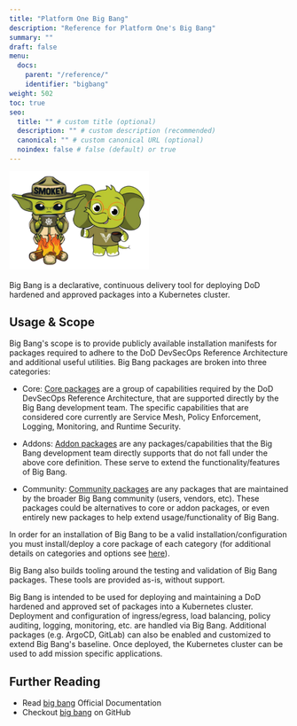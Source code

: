 ```yaml
---
title: "Platform One Big Bang"
description: "Reference for Platform One's Big Bang"
summary: ""
draft: false
menu:
  docs:
    parent: "/reference/"
    identifier: "bigbang"
weight: 502
toc: true
seo:
  title: "" # custom title (optional)
  description: "" # custom description (recommended)
  canonical: "" # custom canonical URL (optional)
  noindex: false # false (default) or true
---
```


<picture><img src="/images/emma/emma-grogu.png" alt="Screenshot of Platform One" width="50%" height="50%"></img></picture>
<br />
<br />
Big Bang is a declarative, continuous delivery tool for deploying DoD hardened and approved packages into a Kubernetes cluster.

## Usage & Scope

Big Bang's scope is to provide publicly available installation manifests for packages required to adhere to the DoD DevSecOps Reference Architecture and additional useful utilities. Big Bang packages are broken into three categories:

- Core: [Core packages](https://github.com/DoD-Platform-One/bigbang/blob/master/docs/understanding-bigbang/package-architecture/README.md##Core) are a group of capabilities required by the DoD DevSecOps Reference Architecture, that are supported directly by the Big Bang development team. The specific capabilities that are considered core currently are Service Mesh, Policy Enforcement, Logging, Monitoring, and Runtime Security.

- Addons: [Addon packages](https://github.com/DoD-Platform-One/bigbang/blob/master/docs/understanding-bigbang/package-architecture/README.md##Addons) are any packages/capabilities that the Big Bang development team directly supports that do not fall under the above core definition. These serve to extend the functionality/features of Big Bang.

- Community: [Community packages](https://repo1.dso.mil/big-bang/product/community) are any packages that are maintained by the broader Big Bang community (users, vendors, etc). These packages could be alternatives to core or addon packages, or even entirely new packages to help extend usage/functionality of Big Bang.

In order for an installation of Big Bang to be a valid installation/configuration you must install/deploy a core package of each category (for additional details on categories and options see [here](https://github.com/DoD-Platform-One/bigbang/blob/master/docs/understanding-bigbang/package-architecture/README.md##Core)).

Big Bang also builds tooling around the testing and validation of Big Bang packages. These tools are provided as-is, without support.

Big Bang is intended to be used for deploying and maintaining a DoD hardened and approved set of packages into a Kubernetes cluster. Deployment and configuration of ingress/egress, load balancing, policy auditing, logging, monitoring, etc. are handled via Big Bang. Additional packages (e.g. ArgoCD, GitLab) can also be enabled and customized to extend Big Bang's baseline. Once deployed, the Kubernetes cluster can be used to add mission specific applications.

## Further Reading

- Read [big bang](https://docs-bigbang.dso.mil/latest/) Official Documentation
- Checkout [big bang](https://github.com/DoD-Platform-One/bigbang) on GitHub
